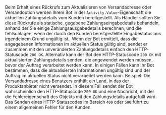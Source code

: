 Beim Erhalt eines Rückrufs zum Aktualisieren von Versandadresse oder Versandoption werden Ihrem Bot in der `Activity.Value`-Eigenschaft die aktuellen Zahlungsdetails vom Kunden bereitgestellt.
Als Händler sollten Sie diese Rückrufe als statische, gegebene Zahlungseingabedetails behandeln, anhand der Sie einige Zahlungsausgabedetails berechnen, und die fehlschlagen, wenn der durch den Kunden bereitgestellte Eingabestatus aus irgendeinem Grund ungültig ist. 
Wenn der Bot ermittelt, dass die angegebenen Informationen im aktuellen Status gültig sind, sendet er zusammen mit den unveränderten Zahlungsdetails einfach den HTTP-Statuscode `200 OK`. Alternativ kann der Bot den HTTP-Statuscode `200 OK` mit aktualisierten Zahlungsdetails senden, die angewendet werden müssen, bevor der Auftrag verarbeitet werden kann. In einigen Fällen kann Ihr Bot bestimmen, dass die aktualisierten Informationen ungültig sind und der Auftrag im aktuellen Status nicht verarbeitet werden kann. Beispiel: Die Versandadresse eines Benutzers enthält ein Land, in das der Produktanbieter nicht versendet. In diesem Fall sendet der Bot wahrscheinlich den HTTP-Statuscode `200 OK` und eine Nachricht, mit der die Fehlereigenschaft des Objekts mit den Zahlungsdetails aufgefüllt wird. Das Senden eines HTTP-Statuscodes im Bereich `400` oder `500` führt zu einem allgemeinen Fehler für den Kunden.
